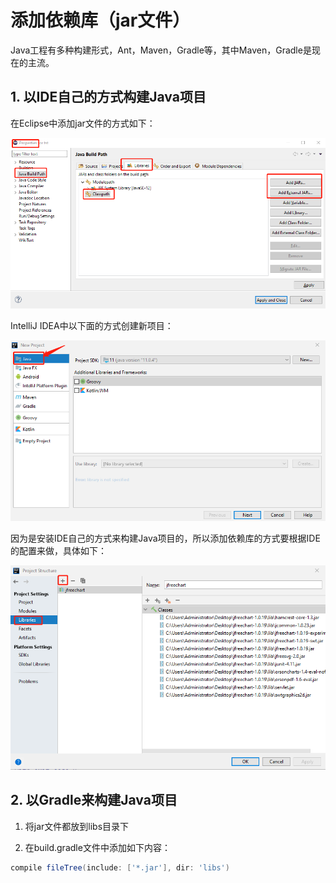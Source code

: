 # 添加依赖库（jar文件）

Java工程有多种构建形式，Ant，Maven，Gradle等，其中Maven，Gradle是现在的主流。

## 1. 以IDE自己的方式构建Java项目

在Eclipse中添加jar文件的方式如下：

![](../../../assets/images/Android/Java/tools/eclipse_add_jar_file.png)


IntelliJ IDEA中以下面的方式创建新项目：

![](../../../assets/images/Android/Java/tools/intelliJ_default_build_java.png)

因为是安装IDE自己的方式来构建Java项目的，所以添加依赖库的方式要根据IDE的配置来做，具体如下：

![](../../../assets/images/Android/Java/tools/intelliJ_default_build_java_add_jar_file.png)


## 2. 以Gradle来构建Java项目

1. 将jar文件都放到libs目录下

2. 在build.gradle文件中添加如下内容：

```gradle
compile fileTree(include: ['*.jar'], dir: 'libs')
```
